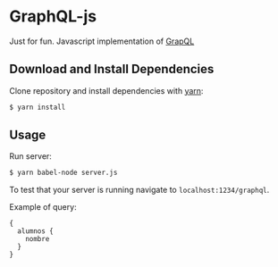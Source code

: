 # GraphQL-js
Just for fun. Javascript implementation of [GrapQL](http://graphql.org/learn/)

## Download and Install Dependencies
Clone repository and install dependencies with [yarn](https://yarnpkg.com/lang/en/):

```bash
$ yarn install
```

## Usage
Run server:
```bash
$ yarn babel-node server.js
```

To test that your server is running navigate to `localhost:1234/graphql`.

Example of query:
```
{
  alumnos {
    nombre
  }
}
```
